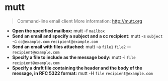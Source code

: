 # mutt
> Command-line email client
> More information: <http://mutt.org>
- **Open the specified mailbox:**
mutt -f `mailbox`
- **Send an email and specify a subject and a cc recipient:**
mutt -s `subject` -c `cc@example.com` `recipient@example.com`
- **Send an email with files attached:**
mutt -a `file1` `file2` -- `recipient@example.com`
- **Specify a file to include as the message body:**
mutt -i `file` `recipient@example.com`
- **Specify a draft file containing the header and the body of the message, in RFC 5322 format:**
mutt -H `file` `recipient@example.com`

